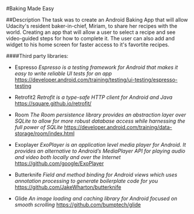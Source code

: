 #Baking Made Easy

##Description
The task was to create an Android Baking App that will allow Udacity's resident baker-in-chief, Miriam, to share her recipes with the world. Creating an app that will allow a user to select a recipe and see video-guided steps for how to complete it. The user can also add and widget to his home screen for faster access to it's favortite recipes.

####Third party libraries:
- Espresso
*Espresso is a testing framework for Android that makes it easy to write reliable UI tests for an app*
https://developer.android.com/training/testing/ui-testing/espresso-testing

- Retrofit2
*Retrofit is a type-safe HTTP client for Android and Java*
https://square.github.io/retrofit/
- Room
*The Room persistence library provides an abstraction layer over SQLite to allow for more robust database access while harnessing the full power of SQLite*
https://developer.android.com/training/data-storage/room/index.html
- Exoplayer
*ExoPlayer is an application level media player for Android. It provides an alternative to Android’s MediaPlayer API for playing audio and video both locally and over the Internet*
https://github.com/google/ExoPlayer
- Butterknife
*Field and method binding for Android views which uses annotation processing to generate boilerplate code for you*
https://github.com/JakeWharton/butterknife
- Glide
*An image loading and caching library for Android focused on smooth scrolling*
https://github.com/bumptech/glide
